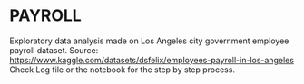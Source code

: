 # PAYROLL
Exploratory data analysis made on Los Angeles city government employee payroll dataset. Source: https://www.kaggle.com/datasets/dsfelix/employees-payroll-in-los-angeles
<br> Check Log file or the notebook for the step by step process.
